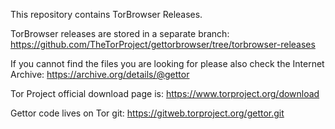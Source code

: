 This repository contains TorBrowser Releases.

TorBrowser releases are stored in a separate branch: https://github.com/TheTorProject/gettorbrowser/tree/torbrowser-releases

If you cannot find the files you are looking for please also check the Internet Archive: https://archive.org/details/@gettor

Tor Project official download page is: https://www.torproject.org/download

Gettor code lives on Tor git: https://gitweb.torproject.org/gettor.git
